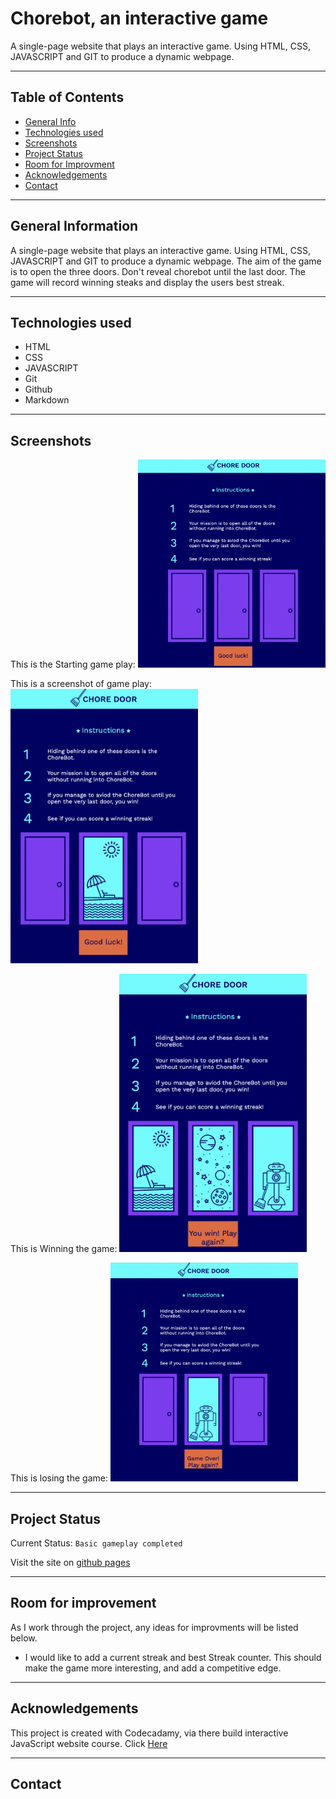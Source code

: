 # Chorebot, an interactive game
A single-page website that plays an interactive game. Using HTML, CSS, JAVASCRIPT and GIT to produce a dynamic webpage. 
*** 

## Table of Contents 
* [General Info](#general-info) 
* [Technologies used](#technology) 
* [Screenshots](#screenshots)
* [Project Status](#project-status) 
* [Room for Improvment](#room-for-improvement) 
* [Acknowledgements](#acknowledgements)
* [Contact](#contact)
***

## General Information 
A single-page website that plays an interactive game. 
Using HTML, CSS, JAVASCRIPT and GIT to produce a dynamic webpage. 
The aim of the game is to open the three doors. Don't reveal chorebot until the last door. 
The game will record winning steaks and display the users best streak. 
***

## Technologies used
* HTML
* CSS
* JAVASCRIPT 
* Git 
* Github 
* Markdown
***

## Screenshots 
This is the Starting game play: 
<img src="images/Screenshot-start-game.png" alt="This is the starting gameplay" width="300" />


This is a screenshot of game play:
<img src="images/Screenshot-game-play.png" alt="Game play" width="300" />

This is Winning the game: 
<img src="images/Screenshot-you-win.png" alt="Winning the game" width="300" />

This is losing the game: 
<img src="images/Screenshot-you-loose.png" alt="This is loosing the Game" width="300" />
*** 

## Project Status 
Current Status: `Basic gameplay completed`

Visit the site on [github pages](https://em-weston.github.io/Chorebot/)

*** 

## Room for improvement 
As I work through the project, any ideas for improvments will be listed below.
* I would like to add a current streak and best Streak counter. This should make the game more interesting, and add a competitive edge. 
***

## Acknowledgements
This project is created with Codecadamy, via there build interactive JavaScript website course. 
Click [Here](www.codecademy.com)
***

## Contact


